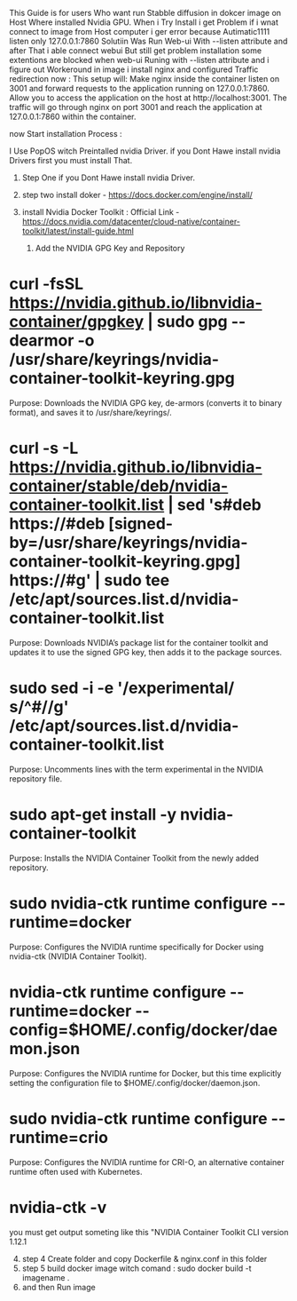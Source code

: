 This Guide is for users Who want run Stabble diffusion in dokcer image on Host Where installed Nvidia GPU.
When i Try Install i get Problem if i wnat connect to image from Host computer i ger error because Autimatic1111 listen only 127.0.0.1:7860 
Solutiin Was Run Web-ui With --listen attribute and after That i able connect webui But still get problem installation some extentions are blocked when web-ui Runing with --listen attribute
and i figure out Workeround in image i install nginx and configured Traffic redirection now : 
  This setup will:
      Make nginx inside the container listen on 3001 and forward requests to the application running on 127.0.0.1:7860.
      Allow you to access the application on the host at http://localhost:3001. 
      The traffic will go through nginx on port 3001 and reach the application at 127.0.0.1:7860 within the container.

now Start installation Process : 

I Use PopOS witch Preintalled nvidia Driver. if you Dont Hawe install nvidia Drivers first you must install That.
1. Step One if you Dont Hawe install nvidia Driver.
2. step two install doker - https://docs.docker.com/engine/install/
3. install Nvidia Docker Toolkit : Official Link - https://docs.nvidia.com/datacenter/cloud-native/container-toolkit/latest/install-guide.html
   
   1. Add the NVIDIA GPG Key and Repository

# curl -fsSL https://nvidia.github.io/libnvidia-container/gpgkey | sudo gpg --dearmor -o /usr/share/keyrings/nvidia-container-toolkit-keyring.gpg
Purpose: Downloads the NVIDIA GPG key, de-armors (converts it to binary format), and saves it to /usr/share/keyrings/.

# curl -s -L https://nvidia.github.io/libnvidia-container/stable/deb/nvidia-container-toolkit.list | sed 's#deb https://#deb [signed-by=/usr/share/keyrings/nvidia-container-toolkit-keyring.gpg] https://#g' | sudo tee /etc/apt/sources.list.d/nvidia-container-toolkit.list
Purpose: Downloads NVIDIA’s package list for the container toolkit and updates it to use the signed GPG key, then adds it to the package sources.

# sudo sed -i -e '/experimental/ s/^#//g' /etc/apt/sources.list.d/nvidia-container-toolkit.list
Purpose: Uncomments lines with the term experimental in the NVIDIA repository file.

# sudo apt-get install -y nvidia-container-toolkit
Purpose: Installs the NVIDIA Container Toolkit from the newly added repository.

# sudo nvidia-ctk runtime configure --runtime=docker
Purpose: Configures the NVIDIA runtime specifically for Docker using nvidia-ctk (NVIDIA Container Toolkit).

# nvidia-ctk runtime configure --runtime=docker --config=$HOME/.config/docker/daemon.json
Purpose: Configures the NVIDIA runtime for Docker, but this time explicitly setting the configuration file to $HOME/.config/docker/daemon.json.

# sudo nvidia-ctk runtime configure --runtime=crio
Purpose: Configures the NVIDIA runtime for CRI-O, an alternative container runtime often used with Kubernetes.

# nvidia-ctk -v
you must get output someting like this
 "NVIDIA Container Toolkit CLI version 1.12.1

 4. step 4  Create folder and copy Dockerfile & nginx.conf in this folder
 5. step 5 build docker image witch comand : sudo docker build -t imagename .
 6. and then Run image 
